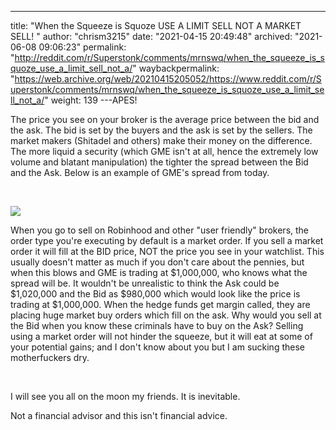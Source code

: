 ---
title: "When the Squeeze is Squoze USE A LIMIT SELL NOT A MARKET SELL! "
author: "chrism3215"
date: "2021-04-15 20:49:48"
archived: "2021-06-08 09:06:23"
permalink: "http://reddit.com/r/Superstonk/comments/mrnswq/when_the_squeeze_is_squoze_use_a_limit_sell_not_a/"
waybackpermalink: "https://web.archive.org/web/20210415205052/https://www.reddit.com/r/Superstonk/comments/mrnswq/when_the_squeeze_is_squoze_use_a_limit_sell_not_a/"
weight: 139
---APES!


The price you see on your broker is the average price between the bid and the ask. The bid is set by the buyers and the ask is set by the sellers. The market makers (Shitadel and others) make their money on the difference. The more liquid a security (which GME isn't at all, hence the extremely low volume and blatant manipulation) the tighter the spread between the Bid and the Ask. Below is an example of GME's spread from today. 


​


![](/img/09x8ct2gget61.jpg)


When you go to sell on Robinhood and other "user friendly" brokers, the order type you're executing by default is a market order. If you sell a market order it will fill at the BID price, NOT the price you see in your watchlist. This usually doesn't matter as much if you don't care about the pennies, but when this blows and GME is trading at $1,000,000, who knows what the spread will be. It wouldn't be unrealistic to think the Ask could be $1,020,000 and the Bid as $980,000 which would look like the price is trading at $1,000,000. When the hedge funds get margin called, they are placing huge market buy orders which fill on the ask. Why would you sell at the Bid when you know these criminals have to buy on the Ask? Selling using a market order will not hinder the squeeze, but it will eat at some of your potential gains; and I don't know about you but I am sucking these motherfuckers dry.


​


I will see you all on the moon my friends. It is inevitable.


Not a financial advisor and this isn't financial advice.

